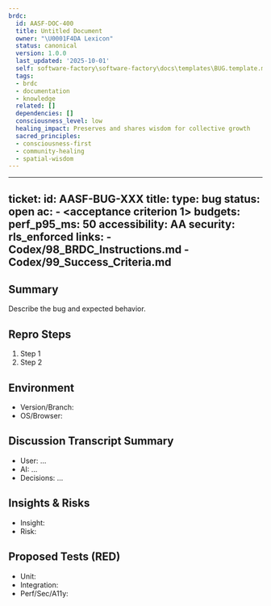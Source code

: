```yaml
---
brdc:
  id: AASF-DOC-400
  title: Untitled Document
  owner: "\U0001F4DA Lexicon"
  status: canonical
  version: 1.0.0
  last_updated: '2025-10-01'
  self: software-factory\software-factory\docs\templates\BUG.template.md
  tags:
  - brdc
  - documentation
  - knowledge
  related: []
  dependencies: []
  consciousness_level: low
  healing_impact: Preserves and shares wisdom for collective growth
  sacred_principles:
  - consciousness-first
  - community-healing
  - spatial-wisdom
---
```


---
ticket:
  id: AASF-BUG-XXX
  title: <bug title>
  type: bug
  status: open
  ac:
    - <acceptance criterion 1>
  budgets:
    perf_p95_ms: 50
    accessibility: AA
    security: rls_enforced
  links:
    - Codex/98_BRDC_Instructions.md
    - Codex/99_Success_Criteria.md
---

## Summary
Describe the bug and expected behavior.

## Repro Steps
1. Step 1
2. Step 2

## Environment
- Version/Branch:
- OS/Browser:

## Discussion Transcript Summary
- User: ...
- AI: ...
- Decisions: ...

## Insights & Risks
- Insight:
- Risk:

## Proposed Tests (RED)
- Unit:
- Integration:
- Perf/Sec/A11y:
